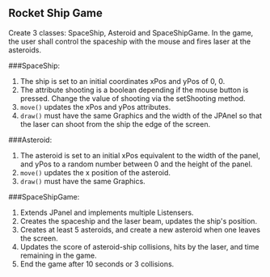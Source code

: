 Rocket Ship Game
---------------------
Create 3 classes: SpaceShip, Asteroid and SpaceShipGame. In the game, the user shall control the spaceship with the mouse and fires laser at the asteroids.

###SpaceShip:
1. The ship is set to an initial coordinates xPos and yPos of 0, 0.
2. The attribute shooting is a boolean depending if the mouse button is pressed. Change the value of shooting via the setShooting method.
3. `move()` updates the xPos and yPos attributes.
4. `draw()` must have the same Graphics and the width of the JPAnel so that the laser can shoot from the ship the edge of the screen.

###Asteroid:
1. The asteroid is set to an initial xPos equivalent to the width of the panel, and yPos to a random number between 0 and the height of the panel.
2. `move()` updates the x position of the asteroid.
3. `draw()` must have the same Graphics.

###SpaceShipGame:
1. Extends JPanel and implements multiple Listensers.
2. Creates the spaceship and the laser beam, updates the ship's position.
3. Creates at least 5 asteroids, and create a new asteroid when one leaves the screen.
4. Updates the score of asteroid-ship collisions, hits by the laser, and time remaining in the game.
5. End the game after 10 seconds or 3 collisions.
